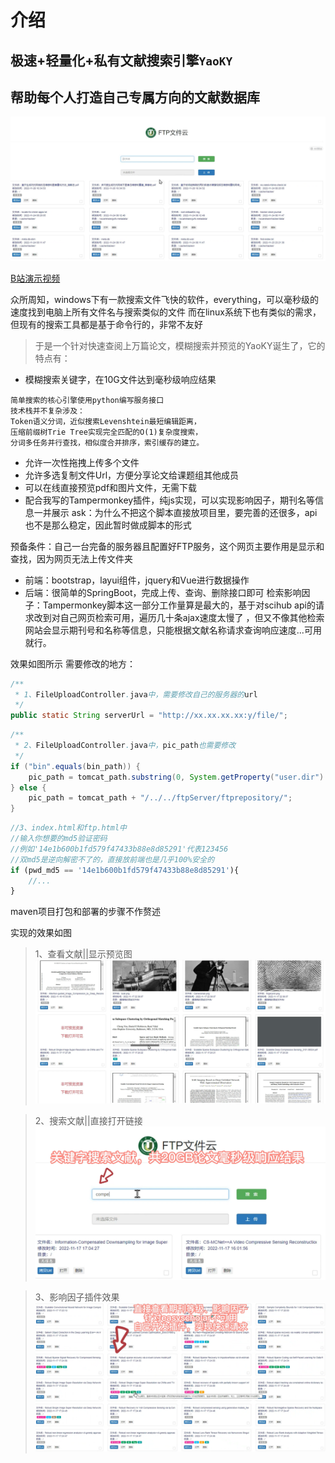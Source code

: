 
# 介绍

## 极速+轻量化+私有文献搜索引擎```YaoKY```
## 帮助每个人打造自己专属方向的文献数据库

![](md_imgs/0.png)


[B站演示视频](https://www.bilibili.com/video/BV1E64y177dE/?spm_id_from=333.880.my_history.page.click&vd_source=9644e53d7704a3faf52232f7ef91f07e)



众所周知，windows下有一款搜索文件飞快的软件，everything，可以毫秒级的速度找到电脑上所有文件名与搜索类似的文件
而在linux系统下也有类似的需求，但现有的搜索工具都是基于命令行的，非常不友好

> 于是一个针对快速查阅上万篇论文，模糊搜索并预览的YaoKY诞生了，它的特点有：
* 模糊搜索关键字，在10G文件达到毫秒级响应结果
```
简单搜索的核心引擎使用python编写服务接口
技术栈并不复杂涉及：
Token语义分词，近似搜索Levenshtein最短编辑距离，
压缩前缀树Trie Tree实现完全匹配的O(1)复杂度搜索，
分词多任务并行查找，相似度合并排序，索引缓存的建立。
```
* 允许一次性拖拽上传多个文件
* 允许多选复制文件Url，方便分享论文给课题组其他成员
* 可以在线直接预览pdf和图片文件，无需下载
* 配合我写的Tampermonkey插件，纯js实现，可以实现影响因子，期刊名等信息一并展示
ask：为什么不把这个脚本直接放项目里，要完善的还很多，api也不是那么稳定，因此暂时做成脚本的形式

预备条件：自己一台完备的服务器且配置好FTP服务，这个网页主要作用是显示和查找，因为网页无法上传文件夹
* 前端：bootstrap，layui组件，jquery和Vue进行数据操作
* 后端：很简单的SpringBoot，完成上传、查询、删除接口即可
检索影响因子：Tampermonkey脚本这一部分工作量算是最大的，基于对scihub api的请求改到对自己网页检索可用，遍历几十条ajax速度太慢了
，但又不像其他检索网站会显示期刊号和名称等信息，只能根据文献名称请求查询响应速度...可用就行。


效果如图所示
需要修改的地方：
```java
/**
 * 1、FileUploadController.java中，需要修改自己的服务器的url
 */
public static String serverUrl = "http://xx.xx.xx.xx:y/file/";
```
```java
/**
 * 2、FileUploadController.java中，pic_path也需要修改
 */
if ("bin".equals(bin_path)) {
    pic_path = tomcat_path.substring(0, System.getProperty("user.dir").lastIndexOf("/")) + "/../../ftpServer/ftprepository/";
} else {
    pic_path = tomcat_path + "/../../ftpServer/ftprepository/";
}
```
```javascript
//3、index.html和ftp.html中
//输入你想要的md5验证密码
//例如'14e1b600b1fd579f47433b88e8d85291'代表123456
//双md5是逆向解密不了的，直接放前端也是几乎100%安全的
if (pwd_md5 == '14e1b600b1fd579f47433b88e8d85291'){
    //...
}
```

maven项目打包和部署的步骤不作赘述

实现的效果如图

> 1、查看文献||显示预览图
![](md_imgs/1.png)

>2、搜索文献||直接打开链接
![](md_imgs/2.png)

>3、影响因子插件效果
![](md_imgs/3.png)
